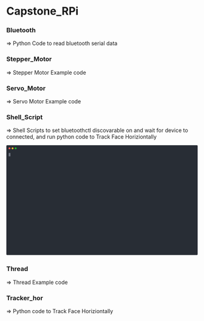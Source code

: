 # Capstone_RPi
### Bluetooth
=> Python Code to read bluetooth serial data


### Stepper_Motor
=> Stepper Motor Example code


### Servo_Motor
=> Servo Motor Example code


### Shell_Script
=> Shell Scripts to set bluetoothctl discovarable on and wait for device to connected, and run python code to Track Face Horiziontally

<img src="./shell.svg">


### Thread
=> Thread Example code


### Tracker_hor
=> Python code to Track Face Horiziontally
